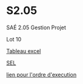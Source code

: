 # S2.05

SAÉ 2.05 Gestion Projet

Lot 10

[Tableau excel](https://uniren1-my.sharepoint.com/:x:/g/personal/paolo_toe_etudiant_univ-rennes1_fr/EYKHmn-0hyhInZOB6rkSXuMB-Yr0xAZN7gBHFgolUQdygw?e=rl32mb)

[SEL](https://uniren1-my.sharepoint.com/:w:/g/personal/paolo_toe_etudiant_univ-rennes1_fr/EVSYlR-VjkJNjTataGokOrwB9BtkQpC9QJHJ4v__NfGYYw?e=xQDFZB)

[lien pour l'ordre d'execution](https://lucid.app/lucidchart/713e84a9-d66a-4ac0-aa9d-f5b6c96f7883/edit?viewport_loc=-3743%2C-278%2C3072%2C2208%2C0_0&invitationId=inv_135ca2af-986e-47f1-afda-ce05b118f9e1)

